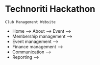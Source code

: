 # Technoriti Hackathon

``Club Management Website``

- Home --> About  -->  Event  -->  
- Membership management  --> 
- Event management  -->
- Finance management -->
- Communication  -->
- Reporting  -->
